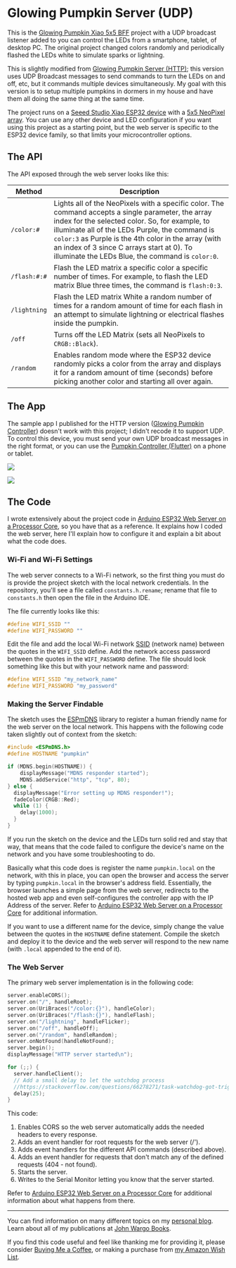 # Glowing Pumpkin Server (UDP)

This is the [Glowing Pumpkin Xiao 5x5 BFF](https://github.com/johnwargo/glowing-pumpkin-xiao-bff) project with a UDP broadcast listener added to you can control the LEDs from a smartphone, tablet, of desktop PC. The original project changed colors randomly and periodically flashed the LEDs white to simulate sparks or lightning. 

This is slightly modified from [Glowing Pumpkin Server (HTTP)](https://github.com/johnwargo/glowing-pumpkin-server-http); this version uses UDP Broadcast messages to send commands to turn the LEDs on and off, etc, but it commands multiple devices simultaneously. My goal with this version is to setup multiple pumpkins in dormers in my house and have them all doing the same thing at the same time.

The project runs on a [Seeed Studio Xiao ESP32 device](https://www.seeedstudio.com/xiao-series-page) with a [5x5 NeoPixel array](https://www.adafruit.com/product/5646). You can use any other device and LED configuration if you want using this project as a starting point, but the web server is specific to the ESP32 device family, so that limits your microcontroller options. 

## The API

The API exposed through the web server looks like this:

| Method       | Description |
| ------------ | ----------- |
| `/color:#`   | Lights all of the NeoPixels with a specific color. The command accepts a single parameter, the array index for the selected color. So, for example, to illuminate all of the LEDs Purple, the command is `color:3` as Purple is the 4th color in the array (with an index of 3 since C arrays start at 0). To illuminate the LEDs Blue, the command is `color:0`. |
| `/flash:#:#` | Flash the LED matrix a specific color a specific number of times. For example, to flash the LED matrix Blue three times, the command is `flash:0:3`. |
| `/lightning` | Flash the LED matrix White a random number of times for a random amount of time for each flash in an attempt to simulate lightning or electrical flashes inside the pumpkin. |
| `/off`       | Turns off the LED Matrix (sets all NeoPixels to `CRGB::Black`). |
| `/random`    | Enables random mode where the ESP32 device randomly picks a color from the array and displays it for a random amount of time (seconds) before picking another color and starting all over again. |

## The App

The sample app I published for the HTTP version ([Glowing Pumpkin Controller](https://github.com/johnwargo/glowing-pumpkin-controller-html/tree/main)) doesn't work with this project; I didn't recode it to support UDP.  To control this device, you must send your own UDP broadcast messages in the right format, or you can use the [Pumpkin Controller (Flutter)](https://github.com/fumblystuff/pumpkin-controller-app-flutter) on a phone or tablet.


![](images/home.png)



![](images/settings-udp.png)



## The Code

I wrote extensively about the project code in [Arduino ESP32 Web Server on a Processor Core](https://johnwargo.com/posts/2023/arduino-esp32-web-server-on-a-processor-core/), so you have that as a reference. It explains how I coded the web server, here I'll explain how to configure it and explain a bit about what the code does.

### Wi-Fi and Wi-Fi Settings

The web server connects to a Wi-Fi network, so the first thing you must do is provide the project sketch with the local network credentials. In the repository, you'll see a file called `constants.h.rename`; rename that file to `constants.h` then open the file in the Arduino IDE. 

The file currently looks like this:

```c
#define WIFI_SSID ""
#define WIFI_PASSWORD ""
```

Edit the file and add the local Wi-Fi network [SSID](https://en.wikipedia.org/wiki/Service_set_(802.11_network)#SSID) (network name) between the quotes in the `WIFI_SSID` define. Add the network access password between the quotes in the `WIFI_PASSWORD` define.  The file should look something like this but with your network name and password:

```c
#define WIFI_SSID "my_network_name"
#define WIFI_PASSWORD "my_password"
```

### Making the Server Findable

The sketch uses the [ESPmDNS](https://github.com/espressif/arduino-esp32/blob/master/libraries/ESPmDNS/src/ESPmDNS.h) library to register a human friendly name for the web server on the local network. This happens with the following code taken slightly out of context from the sketch:

```c
#include <ESPmDNS.h>
#define HOSTNAME "pumpkin"

if (MDNS.begin(HOSTNAME)) {
    displayMessage("MDNS responder started");
    MDNS.addService("http", "tcp", 80);
} else {
  displayMessage("Error setting up MDNS responder!");
  fadeColor(CRGB::Red);
  while (1) {
    delay(1000);
  }
}
```

If you run the sketch on the device and the LEDs turn solid red and stay that way, that means that the code failed to configure the device's name on the network and you have some troubleshooting to do. 

Basically what this code does is register the name `pumpkin.local` on the network, with this in place, you can open the browser and access the server by typing `pumpkin.local` in the browser's address field. Essentially, the browser launches a simple page from the web server, redirects to the hosted web app and even self-configures the controller app with the IP Address of the server. Refer to [Arduino ESP32 Web Server on a Processor Core](https://johnwargo.com/posts/2023/arduino-esp32-web-server-on-a-processor-core/) for additional information.

If you want to use a different name for the device, simply change the value between the quotes in the `HOSTNAME` define statement. Compile the sketch and deploy it to the device and the web server will respond to the new name (with `.local` appended to the end of it).

### The Web Server

The primary web server implementation is in the following code:

```c
server.enableCORS();
server.on("/", handleRoot);
server.on(UriBraces("/color:{}"), handleColor);
server.on(UriBraces("/flash:{}"), handleFlash);
server.on("/lightning", handleFlicker);
server.on("/off", handleOff);
server.on("/random", handleRandom);
server.onNotFound(handleNotFound);
server.begin();
displayMessage("HTTP server started\n");

for (;;) {
  server.handleClient();
  // Add a small delay to let the watchdog process
  //https://stackoverflow.com/questions/66278271/task-watchdog-got-triggered-the-tasks-did-not-reset-the-watchdog-in-time
  delay(25);
}
```

This code:

1. Enables CORS so the web server automatically adds the needed headers to every response.
2. Adds an event handler for root requests for the web server (/').
3. Adds event handlers for the different API commands (described above).
4. Adds an event handler for requests that don't match any of the defined requests (404 - not found).
5. Starts the server.
6. Writes to the Serial Monitor letting you know that the server started.

Refer to [Arduino ESP32 Web Server on a Processor Core](https://johnwargo.com/posts/2023/arduino-esp32-web-server-on-a-processor-core/) for additional information about what happens from there.

***

You can find information on many different topics on my [personal blog](http://www.johnwargo.com). Learn about all of my publications at [John Wargo Books](http://www.johnwargobooks.com).

If you find this code useful and feel like thanking me for providing it, please consider <a href="https://www.buymeacoffee.com/johnwargo" target="_blank">Buying Me a Coffee</a>, or making a purchase from [my Amazon Wish List](https://amzn.com/w/1WI6AAUKPT5P9).
